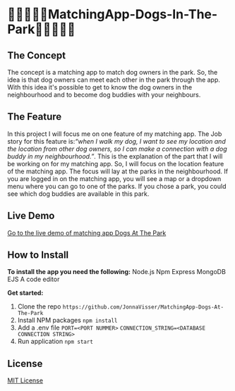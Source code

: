 #  :dog::dog::dog::dog::dog:MatchingApp-Dogs-In-The-Park:dog::dog::dog::dog::dog:
## The Concept 
The concept is a matching app to match dog owners in the park. So, the idea is that dog owners can meet each other in the park through the app. With this idea it's possible to get to know the dog owners in the neighbourhood and to become dog buddies with your neighbours.
## The Feature
In this project I will focus me on one feature of my matching app. The Job story for this feature is:*“when I walk my dog, I want to see my location and the location from other dog owners, so I can make a connection with a dog buddy in my neighbourhood.”*. This is the explanation of the part that I will be working on for my matching app. So, I will focus on the location feature of the matching app. The focus will lay at the parks in the neighbourhood. If you are logged in on the matching app, you will see a map or a dropdown menu where you can go to one of the parks. If you chose a park, you could see which dog buddies are available in this park.  
## Live Demo
[Go to the live demo of matching app Dogs At The Park](https://matchingapp-dogs-at-the-park.herokuapp.com/)
## How to Install
**To install the app you need the following:**
Node.js
Npm
Express
MongoDB
EJS
A code editor

**Get started:**
1. Clone the repo
   `https://github.com/JonnaVisser/MatchingApp-Dogs-At-The-Park`
2. Install NPM packages
   `npm install`
3. Add a .env file
   `PORT=<PORT NUMMER>`
   `CONNECTION_STRING=<DATABASE CONNECTION STRING>`
4. Run application
   `npm start`

## License
[MIT License](https://github.com/JonnaVisser/MatchingApp-Dogs-At-The-Park/blob/main/LICENSE)
